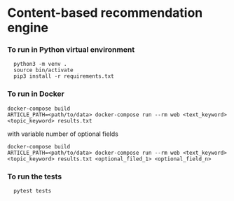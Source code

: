 # Content-based recommendation engine

### To run in Python virtual environment
```
  python3 -m venv .
  source bin/activate
  pip3 install -r requirements.txt
```

### To run in Docker
```
docker-compose build
ARTICLE_PATH=<path/to/data> docker-compose run --rm web <text_keyword> <topic_keyword> results.txt
```

with variable number of optional fields
```
docker-compose build
ARTICLE_PATH=<path/to/data> docker-compose run --rm web <text_keyword> <topic_keyword> results.txt <optional_filed_1> <optional_field_n>
```

### To run the tests
```
  pytest tests
```
